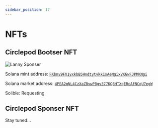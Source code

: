 ```yaml
---
sidebar_position: 17
---
```


# NFTs

## Circlepod Bootser NFT

![Lanny Sponser](/img/nfts/1200_Lanny.png)

Solana mint address: [`FKbmv9FV1yxkbB5Hndtytvkk1sAeNgixVKGwFJPMKNgi`](https://explorer.solana.com/address/FKbmv9FV1yxkbB5Hndtytvkk1sAeNgixVKGwFJPMKNgi)

Solana market address: [`4PEA2qNL4CzXaZBvwPBgv377KQ8HTXqERcAfNCqU7egW`](https://dex.bonfida.org/#/market/4PEA2qNL4CzXaZBvwPBgv377KQ8HTXqERcAfNCqU7egW)

Solible: Requesting

## Circlepod Sponser NFT

Stay tuned...
